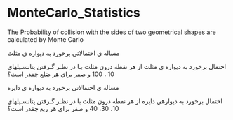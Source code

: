 # MonteCarlo_Statistics
The Probability of collision with the sides of two geometrical shapes are calculated by Monte Carlo

 مساله ي احتمالاتی برخورد به دیواره ي مثلث

 احتمال برخورد به دیواره ي مثلث از هر نقطه درون مثلث بـا در نظـر گـرفتن پتانسـیلهاي 10 ، 100 و
صفر براي هر ضلع چقدر است؟


 مساله ي احتمالاتی برخورد به دیواره ي دایره

احتمال برخورد به دیوارهي دایره از هر نقطه درون مثلث با در نظـر گـرفتن پتانسـیلهاي 10، 30، 40 و صفر براي هر ربع چقدر است؟
